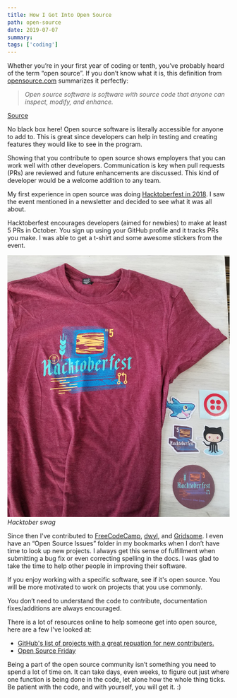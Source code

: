 ```yaml
---
title: How I Got Into Open Source
path: open-source
date: 2019-07-07
summary: 
tags: ['coding']
---
```


Whether you’re in your first year of coding or tenth, you’ve probably heard of the term “open source”. If you don’t know what it is, this definition from [opensource.com](https://opensource.com/) summarizes it perfectly:

> _Open source software is software with source code that anyone can inspect, modify, and enhance._

[Source](https://opensource.com/resources/what-open-source)

No black box here! Open source software is literally accessible for anyone to add to. This is great since developers can help in testing and creating features they would like to see in the program.

Showing that you contribute to open source shows employers that you can work well with other developers. Communication is key when pull requests (PRs) are reviewed and future enhancements are discussed. This kind of developer would be a welcome addition to any team.

My first experience in open source was doing [Hacktoberfest in 2018](https://hacktoberfest.digitalocean.com/). I saw the event mentioned in a newsletter and decided to see what it was all about.

Hacktoberfest encourages developers (aimed for newbies) to make at least 5 PRs in October. You sign up using your GitHub profile and it tracks PRs you make. I was able to get a t-shirt and some awesome stickers from the event.

![Hacktober 2018 t-shirt](./images/hacktober-2018.jpg)
_Hacktober swag_


Since then I've contributed to [FreeCodeCamp](https://github.com/freeCodeCamp/freeCodeCamp), [dwyl](https://github.com/dwyl), and [Gridsome](https://github.com/gridsome). I even have an “Open Source Issues” folder in my bookmarks when I don’t have time to look up new projects. I always get this sense of fulfillment when submitting a bug fix or even correcting spelling in the docs. I was glad to take the time to help other people in improving their software.

If you enjoy working with a specific software, see if it's open source. You will be more motivated to work on projects that you use commonly.

You don’t need to understand the code to contribute, documentation fixes/additions are always encouraged.

There is a lot of resources online to help someone get into open source, here are a few I've looked at:
* [GitHub's list of projects with a great repuation for new contributers.](https://github.com/showcases/great-for-new-contributors)
* [Open Source Friday](https://opensourcefriday.com/)

Being a part of the open source community isn’t something you need to spend a lot of time on. It can take days, even weeks, to figure out just where one function is being done in the code, let alone how the whole thing ticks. Be patient with the code, and with yourself, you will get it. :)
